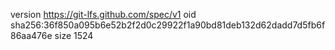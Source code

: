 version https://git-lfs.github.com/spec/v1
oid sha256:36f850a095b6e52b2f2d0c29922f1a90bd81deb132d62dadd7d5fb6f86aa476e
size 1524
